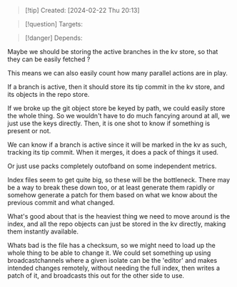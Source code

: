 
>[!tip] Created: [2024-02-22 Thu 20:13]

>[!question] Targets: 

>[!danger] Depends: 

Maybe we should be storing the active branches in the kv store, so that they can be easily fetched ?

This means we can also easily count how many parallel actions are in play.

If a branch is active, then it should store its tip commit in the kv store, and its objects in the repo store.

If we broke up the git object store be keyed by path, we could easily store the whole thing.
So we wouldn't have to do much fancying around at all, we just use the keys directly.
Then, it is one shot to know if something is present or not.


We can know if a branch is active since it will be marked in the kv as such, tracking its tip commit.  When it merges, it does a pack of things it used.

Or just use packs completely outofband on some independent metrics.

Index files seem to get quite big, so these will be the bottleneck.
There may be a way to break these down too, or at least generate them rapidly or somehow generate a patch for them based on what we know about the previous commit and what changed.

What's good about that is the heaviest thing we need to move around is the index, and all the repo objects can just be stored in the kv directly, making them instantly available.

Whats bad is the file has a checksum, so we might need to load up the whole thing to be able to change it.  We could set something up using broadcastchannels where a given isolate can be the 'editor' and makes intended changes remotely, without needing the full index, then writes a patch of it, and broadcasts this out for the other side to use.